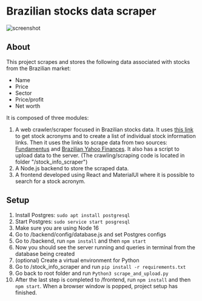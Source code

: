 <h1>Brazilian stocks data scraper</h1>

![screenshot](https://user-images.githubusercontent.com/47046552/166299837-966948d8-059c-4b9a-bfb8-d5f6dfc1a6c0.png)

<h2>About</h2>
This project scrapes and stores the following data associated with stocks from the Brazilian market:

- Name
- Price
- Sector
- Price/profit
- Net worth

It is composed of three modules:
1. A web crawler/scraper focused in Brazilian stocks data. It uses <a href='https://www.fundamentus.com.br/detalhes.php?papel='>this link</a> to get stock acronyms and to create a list of individual stock information links. Then it uses the links to scrape data from two sources: <a href='https://www.fundamentus.com.br/'>Fundamentus</a> and <a href='https://br.financas.yahoo.com/'>Brazilian Yahoo Finances</a>. It also has a script to upload data to the server. (The crawling/scraping code is located in folder "/stock_info_scraper")
2. A Node.js backend to store the scraped data.
3. A frontend developed using React and MaterialUI where it is possible to search for a stock acronym.

<h2>Setup</h2>

1. Install Postgres: `sudo apt install postgresql`
2. Start Postgres: `sudo service start posgresql`
3. Make sure you are using Node 16
4. Go to /backend/config/database.js and set Postgres configs
5. Go to /backend, run ```npm install``` and then ```npm start```
6. Now you should see the server running and queries in terminal from the database being created
7. (optional) Create a virtual environment for Python
8. Go to /stock_info_scraper and run ```pip install -r requirements.txt```
9. Go back to root folder and run ```Python3 scrape_and_upload.py```
10. After the last step is completed to /frontend, run ```npm install``` and then ```npm start```. When a browser window is popped, project setup has finished.
